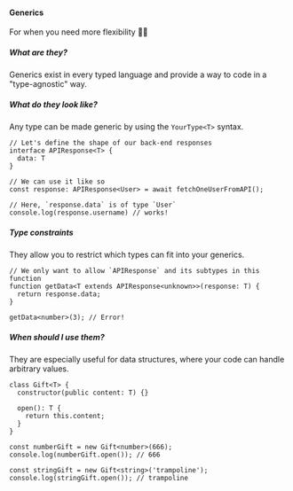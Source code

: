 #### Generics

For when you need more flexibility 🤸‍♀️


<!-- Section 1 -->
##### What are they?

Generics exist in every typed language and provide a way to code in a "type-agnostic" way.


<!-- Section 2 -->
##### What do they look like?

Any type can be made generic by using the `YourType<T>` syntax.

```typescript[2|3|1-5|6-7|9-11]
// Let's define the shape of our back-end responses
interface APIResponse<T> {
  data: T
}

// We can use it like so
const response: APIResponse<User> = await fetchOneUserFromAPI();

// Here, `response.data` is of type `User` 
console.log(response.username) // works!
```


<!-- Section 3 -->
##### Type constraints

They allow you to restrict which types can fit into your generics.

```typescript[2|1-4|1-6]
// We only want to allow `APIResponse` and its subtypes in this function
function getData<T extends APIResponse<unknown>>(response: T) {
  return response.data;
}

getData<number>(3); // Error!
```


<!-- Section 4 -->
##### When should I use them?

They are especially useful for data structures, where your code can handle arbitrary values.

```typescript[1|2-6|9-10|12-13]
class Gift<T> {
  constructor(public content: T) {}

  open(): T {
    return this.content;
  }
}

const numberGift = new Gift<number>(666);
console.log(numberGift.open()); // 666

const stringGift = new Gift<string>('trampoline');
console.log(stringGift.open()); // trampoline
```
